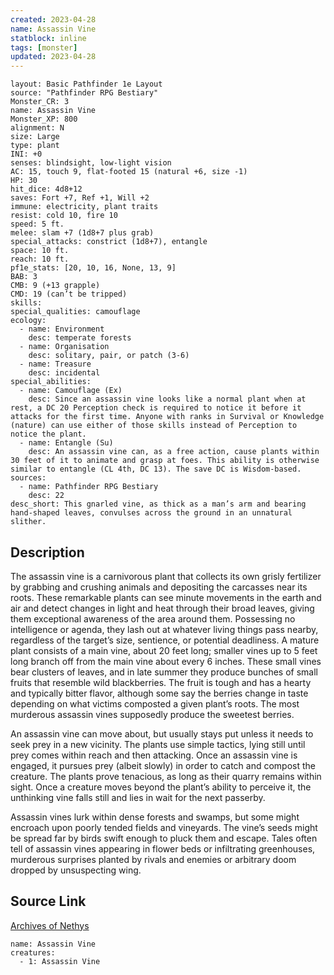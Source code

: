 ```yaml
---
created: 2023-04-28
name: Assassin Vine
statblock: inline
tags: [monster]
updated: 2023-04-28
---
```

```statblock
layout: Basic Pathfinder 1e Layout
source: "Pathfinder RPG Bestiary"
Monster_CR: 3
name: Assassin Vine
Monster_XP: 800
alignment: N
size: Large
type: plant
INI: +0
senses: blindsight, low-light vision
AC: 15, touch 9, flat-footed 15 (natural +6, size -1)
HP: 30
hit_dice: 4d8+12
saves: Fort +7, Ref +1, Will +2
immune: electricity, plant traits
resist: cold 10, fire 10
speed: 5 ft.
melee: slam +7 (1d8+7 plus grab)
special_attacks: constrict (1d8+7), entangle
space: 10 ft.
reach: 10 ft.
pf1e_stats: [20, 10, 16, None, 13, 9]
BAB: 3
CMB: 9 (+13 grapple)
CMD: 19 (can’t be tripped)
skills: 
special_qualities: camouflage
ecology:
  - name: Environment
    desc: temperate forests
  - name: Organisation
    desc: solitary, pair, or patch (3-6)
  - name: Treasure
    desc: incidental
special_abilities:
  - name: Camouflage (Ex)
    desc: Since an assassin vine looks like a normal plant when at rest, a DC 20 Perception check is required to notice it before it attacks for the first time. Anyone with ranks in Survival or Knowledge (nature) can use either of those skills instead of Perception to notice the plant.
  - name: Entangle (Su)
    desc: An assassin vine can, as a free action, cause plants within 30 feet of it to animate and grasp at foes. This ability is otherwise similar to entangle (CL 4th, DC 13). The save DC is Wisdom-based.
sources:
  - name: Pathfinder RPG Bestiary
    desc: 22
desc_short: This gnarled vine, as thick as a man’s arm and bearing hand-shaped leaves, convulses across the ground in an unnatural slither.
```
## Description
The assassin vine is a carnivorous plant that collects its own grisly fertilizer by grabbing and crushing animals and depositing the carcasses near its roots. These remarkable plants can see minute movements in the earth and air and detect changes in light and heat through their broad leaves, giving them exceptional awareness of the area around them. Possessing no intelligence or agenda, they lash out at whatever living things pass nearby, regardless of the target’s size, sentience, or potential deadliness. A mature plant consists of a main vine, about 20 feet long; smaller vines up to 5 feet long branch off from the main vine about every 6 inches. These small vines bear clusters of leaves, and in late summer they produce bunches of small fruits that resemble wild blackberries. The fruit is tough and has a hearty and typically bitter flavor, although some say the berries change in taste depending on what victims composted a given plant’s roots. The most murderous assassin vines supposedly produce the sweetest berries.

An assassin vine can move about, but usually stays put unless it needs to seek prey in a new vicinity. The plants use simple tactics, lying still until prey comes within reach and then attacking. Once an assassin vine is engaged, it pursues prey (albeit slowly) in order to catch and compost the creature. The plants prove tenacious, as long as their quarry remains within sight. Once a creature moves beyond the plant’s ability to perceive it, the unthinking vine falls still and lies in wait for the next passerby.

Assassin vines lurk within dense forests and swamps, but some might encroach upon poorly tended fields and vineyards. The vine’s seeds might be spread far by birds swift enough to pluck them and escape. Tales often tell of assassin vines appearing in flower beds or infiltrating greenhouses, murderous surprises planted by rivals and enemies or arbitrary doom dropped by unsuspecting wing.
## Source Link
[Archives of Nethys](https://aonprd.com/MonsterDisplay.aspx?ItemName=Assassin%20Vine)
```encounter-table
name: Assassin Vine
creatures:
  - 1: Assassin Vine
```
